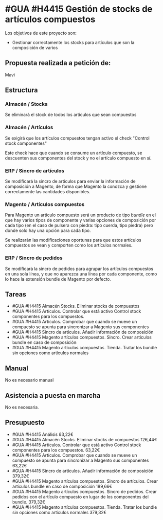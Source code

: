 # #GUA #H4415 Gestión de stocks de artículos compuestos
Los objetivos de este proyecto son:
+ Gestionar correctamente los stocks para artículos que son la composición de varios

## Propuesta realizada a petición de:
Mavi

## Estructura

### Almacén / Stocks
Se eliminará el stock de todos los artículos que sean compuestos

### Almacén / Artículos
Se exigirá que los artículos compuestos tengan activo el check "Control stock componentes"

Este check hace que cuando se consume un artículo compuesto, se descuenten sus componentes del stock y no el artículo compuesto en sí.

### ERP / Sincro de artículos
Se modificará la sincro de artículos para enviar la información de composición a Magento, de forma que Magento la conozca y gestione correctamente las cantidades disponibles.

### Magento / Artículos compuestos
Para Magento un artículo compuesto será un producto de tipo _bundle_ en el que hay varios tipos de componente y varias opciones de composición por cada tipo (en el caso de pulsera con piedra: tipo cuerda, tipo piedra) pero donde solo hay una opción para cada tipo.

Se realizarán las modificaciones oportunas para que estos artículos compuestos se vean y comporten como los artículos normales.

### ERP / Sincro de pedidos
Se modificará la sincro de pedidos para agrupar los artículos compuestos en una sola línea, y que no aparezca una línea por cada componente, como lo hace la extensión bundle de Magento por defecto.

## Tareas
* #GUA #H4415 Almacén Stocks. Eliminar stocks de compuestos
* #GUA #H4415 Artículos. Controlar que está activo Control stock componentes para los compuestos.
* #GUA #H4415 Artículos. Comprobar que cuando se mueve un compuesto se apunta para sincronizar a Magento sus componentes 
* #GUA #H4415 Sincro de artículos. Añadir información de composición
* #GUA #H4415 Magento artículos compuestos. Sincro. Crear artículos bundle en caso de composición
* #GUA #H4415 Magento artículos compuestos. Tienda. Tratar los bundle sin opciones como artículos normales


## Manual
No es necesario manual

## Asistencia a puesta en marcha
No es necesaria.

## Presupuesto
* #GUA #H4415 Análisis 63,22€
* #GUA #H4415 Almacén Stocks. Eliminar stocks de compuestos 126,44€
* #GUA #H4415 Artículos. Controlar que está activo Control stock componentes para los compuestos. 63,22€
* #GUA #H4415 Artículos. Comprobar que cuando se mueve un compuesto se apunta para sincronizar a Magento sus componentes 63,22€
* #GUA #H4415 Sincro de artículos. Añadir información de composición 379,32€
* #GUA #H4415 Magento artículos compuestos. Sincro de artículos. Crear artículos bundle en caso de composición 189,66€
* #GUA #H4415 Magento artículos compuestos. Sincro de pedidos. Crear pedidos con el artículo compuesto en lugar de los componentes del bundle. 379,32€
* #GUA #H4415 Magento artículos compuestos. Tienda. Tratar los bundle sin opciones como artículos normales 379,32€